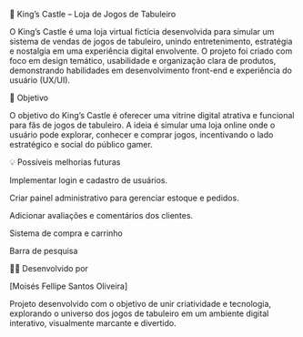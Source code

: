 👑 King’s Castle – Loja de Jogos de Tabuleiro

O King’s Castle é uma loja virtual fictícia desenvolvida para simular um sistema de vendas de jogos de tabuleiro, unindo entretenimento, estratégia e nostalgia em uma experiência digital envolvente.
O projeto foi criado com foco em design temático, usabilidade e organização clara de produtos, demonstrando habilidades em desenvolvimento front-end e experiência do usuário (UX/UI).

🎯 Objetivo

O objetivo do King’s Castle é oferecer uma vitrine digital atrativa e funcional para fãs de jogos de tabuleiro.
A ideia é simular uma loja online onde o usuário pode explorar, conhecer e comprar jogos, incentivando o lado estratégico e social do público gamer.


💡 Possíveis melhorias futuras

Implementar login e cadastro de usuários.

Criar painel administrativo para gerenciar estoque e pedidos.

Adicionar avaliações e comentários dos clientes.

Sistema de compra e carrinho

Barra de pesquisa


👨‍💻 Desenvolvido por

[Moisés Fellipe Santos Oliveira]

Projeto desenvolvido com o objetivo de unir criatividade e tecnologia, explorando o universo dos jogos de tabuleiro em um ambiente digital interativo, visualmente marcante e divertido.
